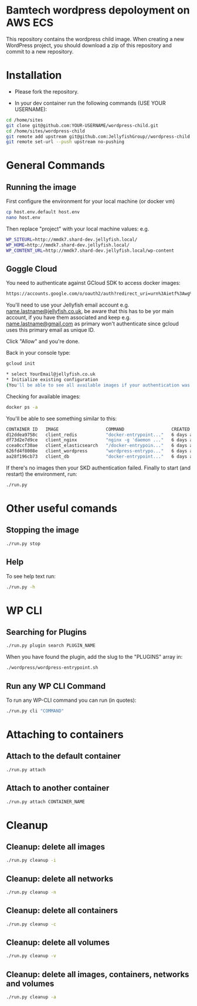 # Bamtech wordpress depoloyment on AWS ECS

This repository contains the wordpress child image. When creating a new WordPress project, you should download a zip of this repository and commit to a new repository.

# Installation

* Please fork the repository.

* In your dev container run the following commands (USE YOUR USERNAME):

```bash
cd /home/sites
git clone git@github.com:YOUR-USERNAME/wordpress-child.git
cd /home/sites/wordpress-child
git remote add upstream git@github.com:JellyfishGroup//wordpress-child.git
git remote set-url --push upstream no-pushing
```

# General Commands
## Running the image

First configure the environment for your local machine (or docker vm)
```bash
cp host.env.default host.env
nano host.env
```

Then replace "project" with your local machine values: e.g.
```bash
WP_SITEURL=http://mmdk7.shard-dev.jellyfish.local/
WP_HOME=http://mmdk7.shard-dev.jellyfish.local/
WP_CONTENT_URL=http://mmdk7.shard-dev.jellyfish.local/wp-content
```

## Goggle Cloud
You need to authenticate against GCloud SDK to access docker images:
```bash
https://accounts.google.com/o/oauth2/auth?redirect_uri=urn%3Aietf%3Awg%3Aoauth%3A2.0%3Aoob&prompt=select_account&response_type=code&client_id=32555940559.apps.googleusercontent.com&scope=https%3A%2F%2Fwww.googleapis.com%2Fauth%2Fuserinfo.email+https%3A%2F%2Fwww.googleapis.com%2Fauth%2Fcloud-platform+https%3A%2F%2Fwww.googleapis.com%2Fauth%2Fappengine.admin+https%3A%2F%2Fwww.googleapis.com%2Fauth%2Fcompute+https%3A%2F%2Fwww.googleapis.com%2Fauth%2Faccounts.reauth&access_type=offline
```

You'll need to use your Jellyfish email account e.g. name.lastname@jellyfish.co.uk, be aware that this has to be yor main account, if you have them associated and keep e.g. name.lastname@gmail.com as primary won't authenticate since gcloud uses this primary email as unique ID.

Click "Allow" and you're done.

Back in your console type:
```bash
gcloud init

* select YourEmail@jellyfish.co.uk
* Initialize existing configuration
(You'll be able to see all available images if your authentication was sucessfull)
```

Checking for available images:
```bash
docker ps -a
```

You'll be able to see something similar to this:
```bash
CONTAINER ID   IMAGE                  COMMAND                  CREATED        STATUS         PORTS                                      NAMES
d12ddea9758c   client_redis           "docker-entrypoint..."   6 days ago     Up 6 days      6379/tcp                                   client_redis_1
df73d2e7d9ce   client_nginx           "nginx -g 'daemon ..."   6 days ago     Up 6 days      0.0.0.0:80->80/tcp, 0.0.0.0:443->443/tcp   client_nginx_1
ccea0ccf30ae   client_elasticsearch   "/docker-entrypoin..."   6 days ago     Up 6 days      127.0.0.1:9200->9200/tcp, 9300/tcp         client_elasticsearch_1
626fd4f8008e   client_wordpress       "wordpress-entrypo..."   6 days ago     Up 6 days      9000/tcp                                   client_wordpress_1
aa28f196cb73   client_db              "docker-entrypoint..."   6 days ago     Up 6 days      3306/tcp                                   client_db_1
```

If there's no images then your SKD authentication failed.
Finally to start (and restart) the environment, run:
```bash
./run.py
```

# Other useful comands
## Stopping the image
```bash
./run.py stop
```

## Help
To see help text run:
```bash
./run.py -h
```

# WP CLI
## Searching for Plugins
```bash
./run.py plugin search PLUGIN_NAME
```

When you have found the plugin, add the slug to the "PLUGINS" array in:
```bash
./wordpress/wordpress-entrypoint.sh
```

## Run any WP CLI Command
To run any WP-CLI command you can run (in quotes):
```bash
./run.py cli "COMMAND"
```

# Attaching to containers
## Attach to the default container
```bash
./run.py attach
```

## Attach to another container
```bash
./run.py attach CONTAINER_NAME
```

# Cleanup
## Cleanup: delete all images
```bash
./run.py cleanup -i
```

## Cleanup: delete all networks
```bash
./run.py cleanup -n
```

## Cleanup: delete all containers
```bash
./run.py cleanup -c
```

## Cleanup: delete all volumes
```bash
./run.py cleanup -v
```

## Cleanup: delete all images, containers, networks and volumes
```bash
./run.py cleanup -a
```

